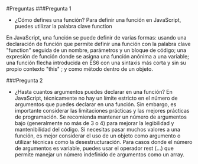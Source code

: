
#Preguntas
###Pregunta 1
-  ¿Cómo defines una función? Para definir una función en JavaScript, puedes utilizar la palabra clave function

En JavaScript, una función se puede definir de varias formas: usando una declaración de función que permite definir una función con la palabra clave "function" seguida de un nombre, parámetros y un bloque de código; una expresión de función donde se asigna una función anónima a una variable; una función flecha introducida en ES6 con una sintaxis más corta y sin su propio contexto "this" ; y como método dentro de un objeto.

###Pregunta 2
-  ¿Hasta cuantos argumentos puedes declarar en una función?
En JavaScript, técnicamente no hay un límite estricto en el número de argumentos que puedes declarar en una función. Sin embargo, es importante considerar las limitaciones prácticas y las mejores prácticas de programación. Se recomienda mantener un número de argumentos bajo (generalmente no más de 3 o 4) para mejorar la legibilidad y mantenibilidad del código. Si necesitas pasar muchos valores a una función, es mejor considerar el uso de un objeto como argumento o utilizar técnicas como la desestructuración. Para casos donde el número de argumentos es variable, puedes usar el operador rest (...) que permite manejar un número indefinido de argumentos como un array.